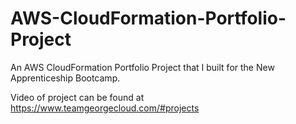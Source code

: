 # AWS-CloudFormation-Portfolio-Project
An AWS CloudFormation Portfolio Project that I built for the New Apprenticeship Bootcamp.

Video of project can be found at https://www.teamgeorgecloud.com/#projects
